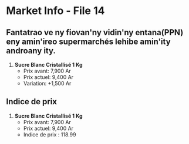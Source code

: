 # Market Info - File 14

## Fantatrao ve ny fiovan'ny vidin'ny entana(PPN) eny amin'ireo supermarchés lehibe amin'ity androany ity.

1. **Sucre Blanc Cristallisé 1 Kg**
   - Prix avant: 7,900 Ar
   - Prix actuel: 9,400 Ar
   - Variation: +1,500 Ar



## Indice de prix

1. **Sucre Blanc Cristallisé 1 Kg**
   - Prix avant: 7,900 Ar
   - Prix actuel: 9,400 Ar
   - Indice de prix : 118.99

